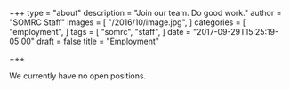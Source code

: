 +++
type = "about"
description = "Join our team. Do good work."
author = "SOMRC Staff"
images = [
  "/2016/10/image.jpg",
]
categories = [
  "employment",
]
tags = [
  "somrc",
  "staff",
]
date = "2017-09-29T15:25:19-05:00"
draft = false
title = "Employment"

+++

We currently have no open positions.

<div class="spacer-200" style="min-height:300px;">
</div>

